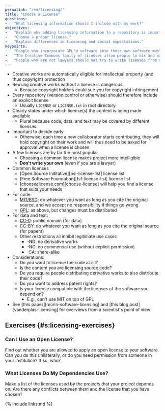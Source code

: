 ```yaml
---
permalink: "/en/licensing/"
title: "Choose a License"
questions:
-   "What licensing information should I include with my work?"
objectives:
-   "Explain why adding licensing information to a repository is important."
-   "Choose a proper license."
-   "Explain differences in licensing and social expectations."
keypoints:
-   "People who incorporate GPL'd software into their own software must make their software also open under the GPL license; most other open licenses do not require this."
-   "The Creative Commons family of licenses allow people to mix and match requirements and restrictions on attribution, creation of derivative works, further sharing, and commercialization."
-   "People who are not lawyers should not try to write licenses from scratch."
---
```


-   Creative works are automatically eligible for intellectual property (and thus copyright) protection
-   Reusing creative works without a license is dangerous
    -   Because copyright holders could sue you for copyright infringement
-   Every repository (version control or otherwise) should therefore include an explicit license
    -   Usually `LICENSE` or `LICENSE.txt` in root directory
-   Clearly states under which license(s) the content is being made available
    -   Plural because code, data, and text may be covered by different licenses
-   Important to decide early
    -   Otherwise, each time a new collaborator starts contributing,
        they will hold copyright on their work
        and will thus need to be asked for approval when a license is chosen
-   A few licenses are by far the most popular
    -   Choosing a common license makes project more intelligible
    -   **Don't write your own** (even if you are a lawyer)
-   Common licenses
    -   [Open Source Inititative][osi-license-list] license list
    -   [Free Software Foundation][fsf-license-list] license list
    -   [choosealicense.com][choose-license] will help you find a license that suits your needs
-   For code:
    -   [MIT/BSD](#g:mit-license): do whatever you want as long as you cite the original source, and we accept no responsibility if things go wrong
    -   [GPL](#g:gpl): as above, but changes must be distributed
-   For data and text:
    -   [CC-0](#g:cc-0): public domain (for data)
    -   [CC-BY](#g:cc-by): do whatever you want as long as you cite the original source (for papers)
    -   Other restrictions all inhibit legitimate use cases
        -   -ND: no derivative works
        -   -NC: no commercial use (without explicit permission)
        -   -SA: share-alike
-   Considerations:
    -   Do you want to license the code at all?
    -   Is the content you are licensing source code?
    -   Do you require people distributing derivative works to also distribute their code?
    -   Do you want to address patent rights?
    -   Is your license compatible with the licenses of the software you depend on?
        -   E.g., can't use MIT on top of GPL
-   See [this paper][morin-software-licensing] and [this blog post][vanderplas-licensing]
    for overviews from a scientist's point of view

## Exercises {#s:licensing-exercises}

### Can I Use an Open License?

Find out whether you are allowed to apply an open license to your software.
Can you do this unilaterally,
or do you need permission from someone in your institution?
If so, who?

### What Licenses Do My Dependencies Use?

Make a list of the licenses used by the projects that your project depends on.
Are there any conflicts between them and the license that you have chosen?

{% include links.md %}
